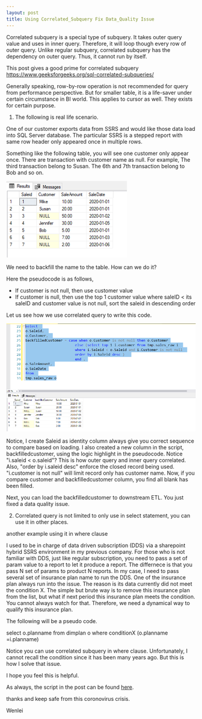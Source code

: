 ```yaml
---
layout: post
title: Using Correlated_Subquery Fix Data_Quality Issue
---
```


Correlated subquery is a special type of subquery. It takes outer query value and uses in inner query. Therefore, it will loop though every row of outer query.   Unlike regular subquery, correlated subquery has the dependency on outer query. Thus, it cannot run by itself. 

This post gives a good prime for correlated subquery  
<https://www.geeksforgeeks.org/sql-correlated-subqueries/>  

Generally speaking, row-by-row operation is not recommended for query from performance perspective. But for smaller table, it is a life-saver under certain circumstance in BI world. This applies to cursor as well.  They exists for certain purpose.  

1. The following is real life scenario.

One of our customer exports data from SSRS and would like those data load into SQL Server database. The particular SSRS is a stepped report with same row header only appeared once in multiple rows.  

Something like the following table, you will see one customer only appear once. There are transaction with customer name as null. For example, The third transaction belong to Susan. The 6th and 7th transaction belong to Bob and so on.

<img src="/images/blog34/raw_table.PNG">  

We need to backfill the name to the table. How can we do it?  

Here the pseudocode is as follows,  
* If customer is not null, then use customer value
* If customer is null, then use the top 1 customer value  where saleID < its saleID and customer value is not null, sort the saleid in descending order   

Let us see how we use correlated query to write this code.  

<img src="/images/blog34/backfilledtable.PNG"> 

Notice, I create Saleid as identity column always give you correct sequence to compare based on loading. 
I also created a new column in the script, backfilledcustomer, using the logic highlight in the pseudocode. Notice "i.saleid < o.saleid"?  This is how outer query and inner query correlated. Also, "order by i.saleid desc" enforce the closed record being used.  "i.customer is not null" will limit record only has customer name.
Now, if you compare customer and backfilledcustomer column, you find all blank has been filled.

Next, you can load the backfilledcustomer to downstream ETL.  You just fixed a data quality issue.

2. Correlated query is not limited to only use in select statement,  you can use it in other places. 

another example using it in where clause 

I used to be in charge of data driven subscription (DDS) via a sharepoint hybrid SSRS environment in my previous company. For those who is not familiar with DDS, just like regular subscription, you need to pass a set of param value to a report to let it produce a report.  The differnece is that you pass N set of params to product N reports.  In my case, I need to pass several set of insurance plan name to run the DDS. 
One of the  insurance plan always run into the issue. The reason is its data currently did not meet the condition X. The simple but brute way is to remove this insurance plan from the list, but what if next period this insurance plan meets the condition. You cannot always watch for that. Therefore, we need a dynamical way to qualify this insurance plan.  

The following will be a pseudo code.

select o.planname  from  dimplan o  where  conditionX (o.planname =i.planname)

Notice you can use correlated subquery in where clause. Unfortunately, I cannot recall the condition since it has been many years ago. But this is how I solve that issue. 

I hope you feel this is helpful. 

As always, the script in the post can be found <a href="Files/blog34_script.sql">here</a>.  

thanks and keep safe from this coronovirus crisis.

Wenlei
